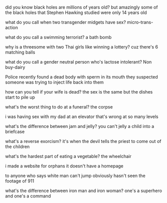 did you know black holes are millions of years old?
but amazingly some of the black holes that Stephen Hawking studied were only 14 years old

what do you call when two transgender midgets have sex?
micro-trans-action

what do you call a swimming terrorist?
a bath bomb

why is a threesome with two Thai girls like winning a lottery?
cuz there's 6 matching balls

what do you call a gender neutral person who's lactose intolerant?
Non buy-dairy

Police recently found a dead body with sperm in its mouth
they suspected someone was trying to inject life back into them

how can you tell if your wife is dead?
the sex is the same but the dishes start to pile up

what's the worst thing to do at a funeral?
the corpse

i was having sex with my dad at an elevator
that's wrong at so many levels

what's the difference between jam and jelly?
you can't jelly a child into a briefcase

what's a reverse exorcism?
it's when the devil tells the priest to come out of the children

what's the hardest part of eating a vegetable?
the wheelchair

i made a website for orphans
it doesn't have a homepage

to anyone who says white man can't jump
obviously hasn't seen the footage of 911

what's the difference between iron man and iron woman?
one's a superhero and one's a command